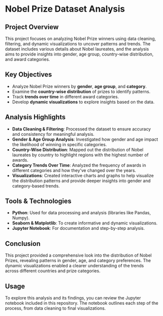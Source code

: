 # Nobel Prize Dataset Analysis

## Project Overview
This project focuses on analyzing Nobel Prize winners using data cleaning, filtering, and dynamic visualizations to uncover patterns and trends. The dataset includes various details about Nobel laureates, and the analysis aims to provide insights into gender, age group, country-wise distribution, and award categories.

## Key Objectives
- Analyze Nobel Prize winners by **gender**, **age group**, and **category**.
- Examine the **country-wise distribution** of prizes to identify patterns.
- Track **trends over time** in different award categories.
- Develop **dynamic visualizations** to explore insights based on the data.

## Analysis Highlights
- **Data Cleaning & Filtering**: Processed the dataset to ensure accuracy and consistency for meaningful analysis.
- **Gender & Age Group Analysis**: Investigated how gender and age impact the likelihood of winning in specific categories.
- **Country-Wise Distribution**: Mapped out the distribution of Nobel laureates by country to highlight regions with the highest number of awards.
- **Category Trends Over Time**: Analyzed the frequency of awards in different categories and how they've changed over the years.
- **Visualizations**: Created interactive charts and graphs to help visualize the distribution patterns and provide deeper insights into gender and category-based trends.

## Tools & Technologies
- **Python**: Used for data processing and analysis (libraries like Pandas, Numpy).
- **Seaborn & Matplotlib**: To create informative and dynamic visualizations.
- **Jupyter Notebook**: For documentation and step-by-step analysis.

## Conclusion
This project provided a comprehensive look into the distribution of Nobel Prizes, revealing patterns in gender, age, and category preferences. The dynamic visualizations enabled a clearer understanding of the trends across different countries and prize categories.

## Usage
To explore this analysis and its findings, you can review the Jupyter notebook included in this repository. The notebook outlines each step of the process, from data cleaning to final visualizations.



